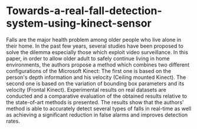 # Towards-a-real-fall-detection-system-using-kinect-sensor
Falls are the major health problem among older people who live alone in their home. In the past few years, several studies have been proposed to solve the dilemma especially those which exploit video surveillance. In this paper, in order to allow older adult to safely continue living in home environments, the authors propose a method which combines two different configurations of the Microsoft Kinect: The first one is based on the person's depth information and his velocity (Ceiling mounted Kinect). The second one is based on the variation of bounding box parameters and its velocity (Frontal Kinect). Experimental results on real datasets are conducted and a comparative evaluation of the obtained results relative to the state-of-art methods is presented. The results show that the authors' method is able to accurately detect several types of falls in real-time as well as achieving a significant reduction in false alarms and improves detection rates.
